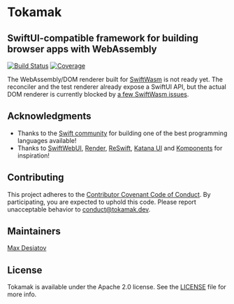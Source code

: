 # Tokamak

## SwiftUI-compatible framework for building browser apps with WebAssembly

[![Build Status](https://dev.azure.com/max0484/max/_apis/build/status/MaxDesiatov.Tokamak?branchName=main)](https://dev.azure.com/max0484/max/_build/latest?definitionId=3&branchName=main)
[![Coverage](https://img.shields.io/codecov/c/github/MaxDesiatov/Tokamak/main.svg?style=flat)](https://codecov.io/gh/maxdesiatov/Tokamak)

The WebAssembly/DOM renderer built for [SwiftWasm](https://swiftwasm.org)
is not ready yet. The reconciler and the test renderer already expose a
SwiftUI API, but the actual DOM renderer is currently blocked by [a few SwiftWasm
issues](https://github.com/swiftwasm/swift/issues/597).

## Acknowledgments

- Thanks to the [Swift community](https://swift.org/community/) for
  building one of the best programming languages available!
- Thanks to [SwiftWebUI](https://github.com/SwiftWebUI/SwiftWebUI),
  [Render](https://github.com/alexdrone/Render),
  [ReSwift](https://github.com/ReSwift/ReSwift), [Katana
  UI](https://github.com/BendingSpoons/katana-ui-swift) and
  [Komponents](https://github.com/freshOS/Komponents) for inspiration!

## Contributing

This project adheres to the [Contributor Covenant Code of
Conduct](https://github.com/MaxDesiatov/Tokamak/blob/main/CODE_OF_CONDUCT.md).
By participating, you are expected to uphold this code. Please report
unacceptable behavior to conduct@tokamak.dev.

## Maintainers

[Max Desiatov](https://desiatov.com)

## License

Tokamak is available under the Apache 2.0 license. See the
[LICENSE](https://github.com/MaxDesiatov/Tokamak/blob/main/LICENSE) file for
more info.
